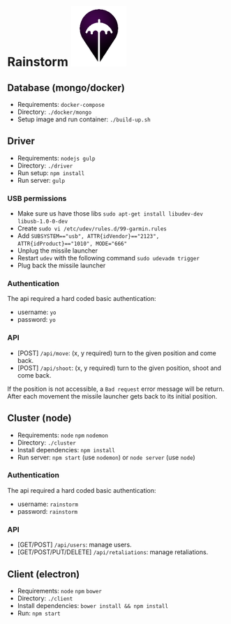 # Rainstorm ![logo][logo]
[logo]: ./rainstorm-logo.png "logo title"

## Database (mongo/docker)

 - Requirements: `docker-compose`
 - Directory: `./docker/mongo`
 - Setup image and run container: `./build-up.sh`

## Driver

- Requirements: `nodejs gulp`
- Directory: `./driver`
- Run setup: `npm install`
- Run server: `gulp`

### USB permissions
- Make sure us have those libs `sudo apt-get install libudev-dev libusb-1.0-0-dev`
- Create `sudo vi /etc/udev/rules.d/99-garmin.rules`
- Add `SUBSYSTEM=="usb", ATTR{idVendor}=="2123", ATTR{idProduct}=="1010", MODE="666"`
- Unplug the missile launcher
- Restart `udev` with the following command `sudo udevadm trigger`
- Plug back the missile launcher

### Authentication

The api required a hard coded basic authentication:
- username: `yo`
- password: `yo`

### API

- [POST] `/api/move`: (x, y required) turn to the given position and come back.
- [POST] `/api/shoot`: (x, y required) turn to the given position, shoot and come back.


If the position is not accessible, a `Bad request` error message will be return.
After each movement the missile launcher gets back to its initial position.

## Cluster (node)

 - Requirements: `node` `npm` `nodemon`
 - Directory: `./cluster`
 - Install dependencies: `npm install`
 - Run server: `npm start` (use `nodemon`) or `node server` (use `node`)

 ### Authentication

 The api required a hard coded basic authentication:
 - username: `rainstorm`
 - password: `rainstorm`

 ### API

 - [GET/POST] `/api/users`: manage users.
 - [GET/POST/PUT/DELETE] `/api/retaliations`: manage retaliations.

## Client (electron)

 - Requirements: `node` `npm` `bower`
 - Directory: `./client`
 - Install dependencies: `bower install && npm install`
 - Run: `npm start`

